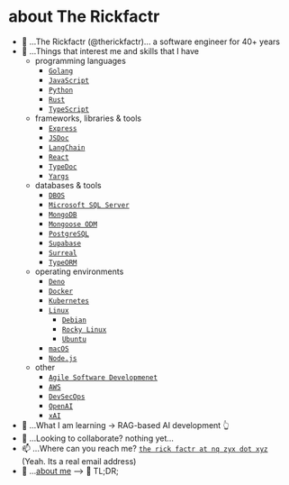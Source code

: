# about The Rickfactr

- 👋 ...The Rickfactr (@therickfactr)... a software engineer for 40+ years
- 👀 ...Things that interest me and skills that I have
  - programming languages
    - [`Golang`](https://go.dev)
    - [`JavaScript`](https://developer.mozilla.org/en-US/docs/Web/JavaScript)
    - [`Python`](https://www.python.org/)
    - [`Rust`](https://rust-lang.org)
    - [`TypeScript`](https://typescriptlang.org)
  - frameworks, libraries & tools
    - [`Express`](https://expressjs.com)
    - [`JSDoc`](https://jsdoc.app)
    - [`LangChain`](https://www.langchain.com)
    - [`React`](https://react.dev)
    - [`TypeDoc`](https://typedoc.org)
    - [`Yargs`](https://yargs.js.org)
  - databases & tools
    - [`DBOS`](https://www.dbos.dev/)
    - [`Microsoft SQL Server`](https://www.microsoft.com/en-us/sql-server/)
    - [`MongoDB`](https://www.mongodb.com)
    - [`Mongoose ODM`](https://mongoosejs.com/)
    - [`PostgreSQL`](https://www.postgresql.org)
    - [`Supabase`](https://supabase.com)
    - [`Surreal`](https://surrealdb.com)
    - [`TypeORM`](https://typeorm.io)
  - operating environments
    - [`Deno`](https://deno.com)  
    - [`Docker`](https://docker.com)
    - [`Kubernetes`](https://kubernetes.io)
    - [`Linux`](https://www.linux.org)
      - [`Debian`](https://www.debian.org)
      - [`Rocky Linux`](https://rockylinux.org)
      - [`Ubuntu`](https://ubuntu.com)
    - [`macOS`](https://www.apple.com/macos)
    - [`Node.js`](https://nodejs.org)
  - other
    - [`Agile Software Developmenet`](https://en.wikipedia.org/wiki/Agile_software_development)
    - [`AWS`](https://aws.amazon.com)
    - [`DevSecOps`](https://www.devsecops.org)
    - [`OpenAI`](https://openai.com)
    - [`xAI`](https://x.ai)
- 🌱 ...What I am learning -> RAG-based AI development 👆 
- 💞️ ...Looking to collaborate? nothing yet...
- 📫 ...Where can you reach me? [`the rick factr at nq zyx dot xyz`]() (Yeah. Its a real email address)
- 📖 ...[about me](ABOUTME.md) --> 🚫 TL;DR;
<!---
therickfactr/therickfactr is a ✨ special ✨ repository because its `README.md` (this file) appears on your GitHub profile.
You can click the Preview link to take a look at your changes.
--->

